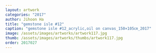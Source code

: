 ```yaml
---
layout: artwork
categories: "2017"
author: Jihoon Ha
title: "gemstone isle #12"
caption: "gemstone isle #12_acrylic,oil on canvas_150×105㎝_2017"
image: /assets/images/artworks/artwork117.jpg
thumb: /assets/images/artworks/thumbs/artwork117.jpg
order: 2017027
---
```

